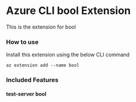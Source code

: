 # Azure CLI bool Extension #
This is the extension for bool

### How to use ###
Install this extension using the below CLI command
```
az extension add --name bool
```

### Included Features ###
#### test-server bool ####